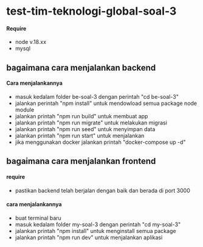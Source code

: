 # test-tim-teknologi-global-soal-3

#### Require

- node v.18.xx
- mysql

## bagaimana cara menjalankan backend 

#### Cara menjalankannya

- masuk kedalam folder be-soal-3 dengan perintah "cd be-soal-3"
- jalankan perintah "npm install" untuk mendowload semua package node module
- jalankan printah "npm run build" untuk membuat app
- jalankan printah "npm run migrate" untuk melakukan migrasi
- jalankan printah "npm run seed" untuk menyimpan data
- jalankan printah "npm run start" untuk menjalankan
- jika menggunakan docker jalankan printah "docker-compose up -d"


## bagaimana cara menjalankan frontend

#### require
- pastikan backend telah berjalan dengan baik dan berada di port 3000

#### cara menjalankannya 

- buat terminal baru
- masuk kedalam folder my-soal-3 dengan perintah "cd my-soal-3"
- jalankan printah "npm install" untuk menginstall semua package
- jalankan printah "npm run dev" untuk menjalankan aplikasi
